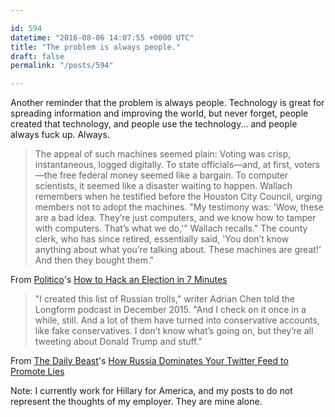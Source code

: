```yaml
---

id: 594
datetime: "2016-08-06 14:07:55 +0000 UTC"
title: "The problem is always people."
draft: false
permalink: "/posts/594"

---
```


Another reminder that the problem is always people. Technology is great for spreading information and improving the world, but never forget, people created that technology, and people use the technology... and people always fuck up. Always.

 > The appeal of such machines seemed plain: Voting was crisp, instantaneous, logged digitally. To state officials—and, at first, voters—the free federal money seemed like a bargain. To computer scientists, it seemed like a disaster waiting to happen. Wallach remembers when he testified before the Houston City Council, urging members not to adopt the machines. "My testimony was: 'Wow, these are a bad idea. They’re just computers, and we know how to tamper with computers. That’s what we do,'" Wallach recalls." The county clerk, who has since retired, essentially said, 'You don’t know anything about what you’re talking about. These machines are great!' And then they bought them."

From [Politico](https://en.wikipedia.org/wiki/Politico)'s [How to Hack an Election in 7 Minutes](http://www.politico.com/magazine/story/2016/08/2016-elections-russia-hack-how-to-hack-an-election-in-seven-minutes-214144)

> "I created this list of Russian trolls," writer Adrian Chen told the Longform podcast in December 2015. "And I check on it once in a while, still. And a lot of them have turned into conservative accounts, like fake conservatives. I don’t know what’s going on, but they’re all tweeting about Donald Trump and stuff."

From [The Daily Beast](https://en.wikipedia.org/wiki/The_Daily_Beast)'s [How Russia Dominates Your Twitter Feed to Promote Lies](http://www.thedailybeast.com/articles/2016/08/06/how-russia-dominates-your-twitter-feed-to-promote-lies-and-trump-too.html)

Note: I currently work for Hillary for America, and my posts to do not represent the thoughts of my employer. They are mine alone.
